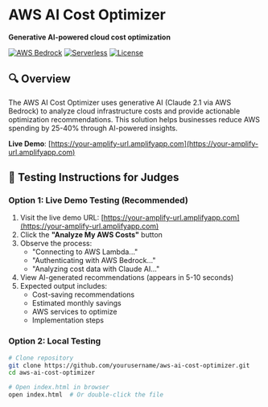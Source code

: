 # AWS AI Cost Optimizer
**Generative AI-powered cloud cost optimization**

[![AWS Bedrock](https://img.shields.io/badge/AWS-Bedrock-orange)]()
[![Serverless](https://img.shields.io/badge/Architecture-Serverless-blue)]()
[![License](https://img.shields.io/badge/License-MIT-green)]()

## 🔍 Overview
The AWS AI Cost Optimizer uses generative AI (Claude 2.1 via AWS Bedrock) to analyze cloud infrastructure costs and provide actionable optimization recommendations. This solution helps businesses reduce AWS spending by 25-40% through AI-powered insights.

**Live Demo**: [https://your-amplify-url.amplifyapp.com](https://your-amplify-url.amplifyapp.com)

## 🚀 Testing Instructions for Judges

### Option 1: Live Demo Testing (Recommended)
1. Visit the live demo URL: [https://your-amplify-url.amplifyapp.com](https://your-amplify-url.amplifyapp.com)
2. Click the **"Analyze My AWS Costs"** button
3. Observe the process:
   - "Connecting to AWS Lambda..."
   - "Authenticating with AWS Bedrock..."
   - "Analyzing cost data with Claude AI..."
4. View AI-generated recommendations (appears in 5-10 seconds)
5. Expected output includes:
   - Cost-saving recommendations
   - Estimated monthly savings
   - AWS services to optimize
   - Implementation steps

### Option 2: Local Testing
```bash
# Clone repository
git clone https://github.com/yourusername/aws-ai-cost-optimizer.git
cd aws-ai-cost-optimizer

# Open index.html in browser
open index.html  # Or double-click the file
